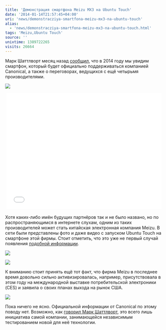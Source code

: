 ```yaml
---
title: 'Демонстрация смартфона Meizu MX3 на Ubuntu Touch'
date: '2014-01-14T21:57:45+04:00'
uri: 'news/demonstracziya-smartfona-meizu-mx3-na-ubuntu-touch'
alias: 
  - 'news/demonstracziya-smartfona-meizu-mx3-na-ubuntu-touch.html'
tags: 'Meizu,Ubuntu Touch'
source: ''
unixtime: 1389722265
visits: 26664
---
```

Марк Шаттлворт месяц назад [сообщил](news/high-end-smartfonyi-s-ubuntu-touch-uzhe-v-2014), что в 2014 году мы увидим смартфон, который будет официально поддерживаться компанией Canonical, а также о переговорах, ведущихся с ещё четырьмя производителями.

[![](img/2014/01/14/21-00/meizu-mx3-ubuntu-touch-4-11950276405-o.jpg)](img/2014/01/14/21-00/meizu-mx3-ubuntu-touch-4-11950276405-o.jpg)

 <iframe src="//www.youtube.com/embed/R8zd_LfeCFs" frameborder="0" width="500" height="375"></iframe>

Хотя каких-либо имён будущих партнёров так и не было названо, но по распространяющимся в интернете слухам, одним из таких производителей может стать китайская электронная компания Meizu. В сети были представлены фото и даже видео с запуском Ubuntu Touch на смартфоне этой фирмы. Стоит отметить, что это уже не первый случай появления [подобной информации](news/dajdzhest-novostej-ubuntu-6).

[![](img/2014/01/14/21-00/meizu-mx3-ubuntu-touch-1-11951106176-o.jpg)](img/2014/01/14/21-00/meizu-mx3-ubuntu-touch-1-11951106176-o.jpg)

[![](img/2014/01/14/21-00/meizu-mx3-ubuntu-touch-3-11951105906-o.jpg)](img/2014/01/14/21-00/meizu-mx3-ubuntu-touch-3-11951105906-o.jpg)

К вниманию стоит принять ещё тот факт, что фирма Meizu в последнее время довольно сильно активизировалась, например, присутствовала в этом году на международной выставке потребительской электроники (CES) и заявила о своих планах выхода на рынок США.

[![](img/2014/01/14/21-00/meizu-mx3-ubuntu-touch-2-11950276645-o.jpg)](img/2014/01/14/21-00/meizu-mx3-ubuntu-touch-2-11950276645-o.jpg)

Пока ничего не ясно. Официальной информации от Canonical по этому поводу нет. Возможно, как [говорил Марк Шаттлворт](news/intervyu-marka-shattlvorta-o-budushhem-ubuntu-i-konvergenczii), это всего лишь инициатива самой компании, занимающейся независимым тестированием новой для неё технологии.

